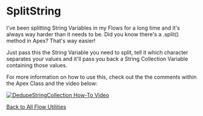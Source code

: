 # SplitString
I've been splitting String Variables in my Flows for a long time and it's always way harder than it needs to be. Did you know there's a .split() method in Apex? That's way easier!

Just pass this the String Variable you need to split, tell it which character separates your values and it'll pass you back a String Collection Variable containing those values.  

For more information on how to use this, check out the the comments within the Apex Class and the video below:  

[![DedupeStringCollection How-To Video](https://img.youtube.com/vi/123/0.jpg)](https://www.youtube.com/watch?v=123)

[Back to All Flow Utilities](/../../)
